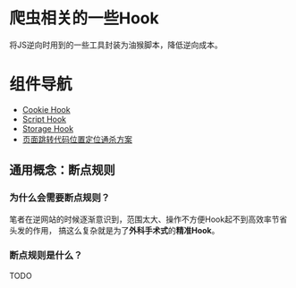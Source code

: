 # 爬虫相关的一些Hook
将JS逆向时用到的一些工具封装为油猴脚本，降低逆向成本。

# 组件导航
- [Cookie Hook](https://github.com/CC11001100/crawler-js-hook-framework-public/tree/master/001-cookie-hook#%E7%9B%91%E6%8E%A7%E5%AE%9A%E4%BD%8Djavascript%E6%93%8D%E4%BD%9Ccookie)
- [Script Hook](https://github.com/CC11001100/crawler-js-hook-framework-public/tree/master/004-script-hook)
- [Storage Hook](https://github.com/CC11001100/crawler-js-hook-framework-public/tree/master/005-storage-hook)
- [页面跳转代码位置定位通杀方案](https://github.com/CC11001100/crawler-js-hook-framework-public/tree/master/011-page-redirect-code-location#%E9%A1%B5%E9%9D%A2%E8%B7%B3%E8%BD%ACjs%E4%BB%A3%E7%A0%81%E5%AE%9A%E4%BD%8D%E9%80%9A%E6%9D%80%E6%96%B9%E6%A1%88)

## 通用概念：断点规则
### 为什么会需要断点规则？
笔者在逆网站的时候逐渐意识到，范围太大、操作不方便Hook起不到高效率节省头发的作用， 
搞这么复杂就是为了**外科手术式**的**精准Hook**。
### 断点规则是什么？

TODO 







